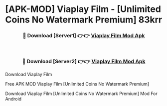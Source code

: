 # [APK-MOD] Viaplay  Film - [Unlimited Coins No Watermark Premium] 83krr



<div align="center">
<h3>🔴 Download [Server1] 👉👉 <a href="https://momento.my/?title=Viaplay__Film">Viaplay  Film Mod Apk</a></h3><br>

<h3>🔴 Download [Server2] 👉👉 <a href="https://momento.my/?title=Viaplay__Film">Viaplay  Film Mod Apk</a></h3>
</div>



Download Viaplay  Film 

Free APK MOD Viaplay  Film [Unlimited Coins No Watermark Premium]

Download Viaplay  Film [Unlimited Coins No Watermark Premium] Mod For Android
